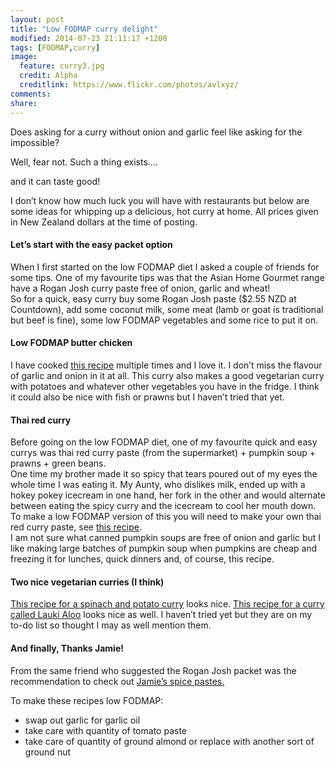 ```yaml
---
layout: post
title: "Low FODMAP curry delight"
modified: 2014-07-23 21:11:17 +1200
tags: [FODMAP,curry]
image:
  feature: curry3.jpg
  credit: Alpha
  creditlink: https://www.flickr.com/photos/avlxyz/
comments: 
share: 
---
```

Does asking for a curry without onion and garlic feel like asking for the impossible? 

Well, fear not. Such a thing exists….

 and it can taste good!

I don’t know how much luck you will have with restaurants but below are some ideas for whipping up a delicious, hot curry at home. All prices given in New Zealand dollars at the time of posting. 

#### Let’s start with the easy packet option
When I first started on the low FODMAP diet I asked a couple of friends for some tips. One of my favourite tips was that the Asian Home Gourmet range have a Rogan Josh curry paste free of onion, garlic and wheat!  
 So for a quick, easy curry buy some Rogan Josh paste ($2.55 NZD at Countdown), add some coconut milk, some meat (lamb or goat is traditional but beef is fine), some low FODMAP vegetables and some rice to put it on. 

#### Low FODMAP butter chicken
I have cooked [this recipe](http://www.fodmapfun.com/butter-chicken-curry-low-fodmap-recipe/) multiple times and I love it. I don’t miss the flavour of garlic and onion in it at all. This curry also makes a good vegetarian curry with potatoes and whatever other vegetables you have in the fridge. I think it could also be nice with fish or prawns but I haven’t tried that yet. 

#### Thai red curry
Before going on the low FODMAP diet, one of my favourite quick and easy currys was thai red curry paste (from the supermarket) + pumpkin soup + prawns + green beans.  
One time my brother made it  so spicy that tears poured out of my eyes the whole time I was eating it. My Aunty, who dislikes milk, ended up with a hokey pokey icecream in one hand, her fork in the other and would alternate between eating the spicy curry and the icecream to cool her mouth down.  
To make a low FODMAP version of this you will need to make your own thai red curry paste, see [this recipe](http://www.lowfodmaprecipes.co.uk/low-fodmap-thai-red-curry-paste/).  
I am not sure what canned pumpkin soups are free of onion and garlic but I like making large batches of pumpkin soup when pumpkins are cheap and freezing it for lunches, quick dinners and, of course, this recipe. 

#### Two nice vegetarian curries (I think)
[This recipe for a spinach and potato curry](http://www.steamingpot.com/spinach-potato-curry/) looks nice.
[This recipe for a curry called Lauki Aloo](http://www.steamingpot.com/bottlegourd-potato-stew/) looks nice as well. I haven’t tried yet but they are on my to-do list so thought I may as well mention them.

#### And finally, Thanks Jamie!
From the same friend who suggested the Rogan Josh packet was the recommendation to check out [Jamie’s spice pastes.](http://www.jamieoliver.com/recipes/recipe/easy-homemade-curry-pastes)

To make these recipes low FODMAP:
 
* swap out garlic for garlic oil
* take care with quantity of tomato paste
* take care of quantity of ground almond or replace with another sort of ground nut
